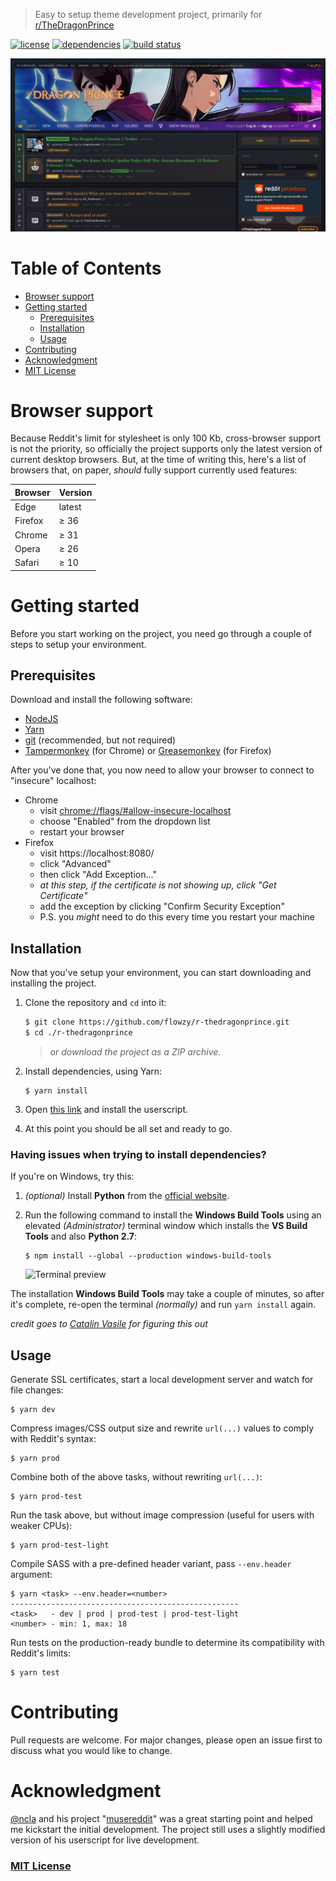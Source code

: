 > Easy to setup theme development project, primarily for [r/TheDragonPrince](https://old.reddit.com/r/TheDragonPrince)

[![license](https://img.shields.io/github/license/flowzy/r-thedragonprince.svg)](LICENSE)
[![dependencies](https://img.shields.io/david/flowzy/r-thedragonprince.svg)](package.json)
[![build status](https://travis-ci.org/flowzy/r-thedragonprince.svg?branch=master)](https://travis-ci.org/flowzy/r-thedragonprince)

![theme preview](preview.png)

# Table of Contents
- [Browser support](#browser-support)
- [Getting started](#getting-started)
  - [Prerequisites](#prerequisites)
  - [Installation](#installation)
  - [Usage](#usage)
- [Contributing](#contributing)
- [Acknowledgment](#acknowledgment)
- [MIT License](#mit-license)

# Browser support
Because Reddit's limit for stylesheet is only 100 Kb, cross-browser support is not the priority, so officially the project supports only the latest version of current desktop browsers. But, at the time of writing this, here's a list of browsers that, on paper, _should_ fully support currently used features:

| Browser | Version |
|---------|---------|
| Edge    | latest  |
| Firefox | ≥ 36    |
| Chrome  | ≥ 31    |
| Opera   | ≥ 26    |
| Safari  | ≥ 10    |

# Getting started
Before you start working on the project, you need go through a couple of steps to setup your environment.

## Prerequisites
Download and install the following software:
* [NodeJS](https://nodejs.org/en/download/)
* [Yarn](https://yarnpkg.com/)
* [git](https://git-scm.com/downloads) (recommended, but not required)
* [Tampermonkey](https://chrome.google.com/webstore/detail/tampermonkey/dhdgffkkebhmkfjojejmpbldmpobfkfo) (for Chrome) or [Greasemonkey](https://addons.mozilla.org/en-US/firefox/addon/greasemonkey/) (for Firefox)

After you've done that, you now need to allow your browser to connect to "insecure" localhost:
* Chrome
    * visit [chrome://flags/#allow-insecure-localhost](chrome://flags/#allow-insecure-localhost)
    * choose "Enabled" from the dropdown list
    * restart your browser
* Firefox
    * visit https://localhost:8080/
    * click "Advanced"
    * then click "Add Exception..."
    * _at this step, if the certificate is not showing up, click "Get Certificate"_
    * add the exception by clicking "Confirm Security Exception"
    * P.S. you _might_ need to do this every time you restart your machine

## Installation
Now that you've setup your environment, you can start downloading and installing the project.

1. Clone the repository and `cd` into it:
    ```bash
    $ git clone https://github.com/flowzy/r-thedragonprince.git
    $ cd ./r-thedragonprince
    ```
    > _or download the project as a ZIP archive._

2. Install dependencies, using Yarn:
    ```
    $ yarn install
    ```
3. Open [this link](https://github.com/flowzy/r-thedragonprince/raw/master/userscript.user.js) and install the userscript.
4. At this point you should be all set and ready to go.

### Having issues when trying to install dependencies?

If you're on Windows, try this:

1. _(optional)_ Install **Python** from the [official website](https://www.python.org/).
2. Run the following command to install the **Windows Build Tools** using an elevated _(Administrator)_ terminal window which installs the **VS Build Tools** and also **Python 2.7**:
    ```
    $ npm install --global --production windows-build-tools
    ```

    ![Terminal preview](https://i.imgur.com/qGP06qO.png)

The installation **Windows Build Tools** may take a couple of minutes, so after it's complete, re-open the terminal _(normally)_ and run `yarn install` again.

_credit goes to [Catalin Vasile](https://catalin.me/how-to-fix-node-js-gyp-err-cant-find-python-executable-python-on-windows/) for figuring this out_

## Usage
Generate SSL certificates, start a local development server and watch for file changes:
```
$ yarn dev
```

Compress images/CSS output size and rewrite `url(...)` values to comply with Reddit's syntax:
```
$ yarn prod
```

Combine both of the above tasks, without rewriting `url(...)`:
```
$ yarn prod-test
```

Run the task above, but without image compression (useful for users with weaker CPUs):
```
$ yarn prod-test-light
```

Compile SASS with a pre-defined header variant, pass `--env.header` argument:

```
$ yarn <task> --env.header=<number>
---------------------------------------------------
<task>   - dev | prod | prod-test | prod-test-light
<number> - min: 1, max: 18
```

Run tests on the production-ready bundle to determine its compatibility with Reddit's limits:

```
$ yarn test
```

# Contributing
Pull requests are welcome. For major changes, please open an issue first to discuss what you would like to change.

# Acknowledgment
[@ncla](https://github.com/ncla) and his project "[musereddit](https://github.com/ncla/musereddit)" was a great starting point and helped me kickstart the initial development. The project still uses a slightly modified version of his userscript for live development.

### [MIT License](LICENSE)
